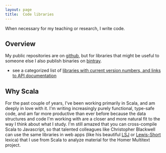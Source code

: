 ```yaml
---
layout: page
title:  Code libraries
---
```


When necessary for my teaching or research, I write code.

## Overview

My public repositories are on [github](https://github.com/neelsmith), but for libraries that might be useful to someone else I also publish binaries on [bintray](https://bintray.com/neelsmith/maven).

- see a categorized list of [libraries with current version numbers, and links to API documentation](auto/)

<!--
Pages for tutorials and end-user documentation are generated with the [tut doucmentation generator](https://github.com/tpolecat/tut), so all embedded code has executed correctly.


- libraries for working with [citable scholarly resources](citelibs/)
- libraries for working with text in [ancient Greek or Latin](langlibs/)
- libraries for [scholarly editing projects](editinglibs/)
- other [utility libraries](utilslibs/)
-->


## Why Scala

For the past couple of years, I've been working primarily in Scala, and am deeply in love with it.  I'm writing increasingly purely functional, type-safe code, and am far more productive than ever before because the data structures and code I'm working with are a closer and more natural fit to the way I think about what I study.  I'm still amazed that you can cross-compile Scala to Javascript, so that talented colleagues like Christopher Blackwell can use the same libraries in web apps (like his beautiful [LSJ](http://folio2.furman.edu/lsj/) or [Lewis-Short](http://folio2.furman.edu/lewis-short/index.html) lexica) that  I use from Scala to analyze material for the Homer Multitext project.
